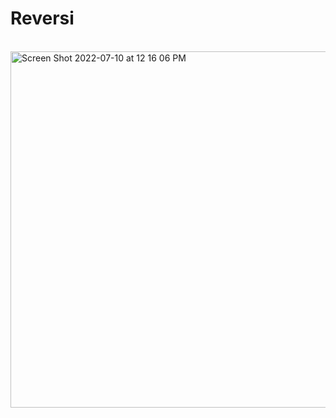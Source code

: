 # Reversi
<br />
<img width="570" alt="Screen Shot 2022-07-10 at 12 16 06 PM" src="https://user-images.githubusercontent.com/65566095/178178917-d462fbdb-127b-4765-8334-e6748149b63c.png">
